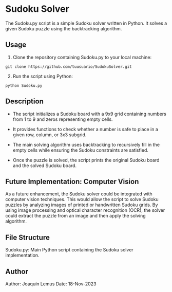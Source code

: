 # Sudoku Solver
The Sudoku.py script is a simple Sudoku solver written in Python. It solves a given Sudoku puzzle using the backtracking algorithm.

## Usage
1. Clone the repository containing Sudoku.py to your local machine:
```
git clone https://github.com/tuusuario/SudokuSolver.git
```
2. Run the script using Python:
```
python Sudoku.py
```

## Description
- The script initializes a Sudoku board with a 9x9 grid containing numbers from 1 to 9 and zeros representing empty cells.

- It provides functions to check whether a number is safe to place in a given row, column, or 3x3 subgrid.

- The main solving algorithm uses backtracking to recursively fill in the empty cells while ensuring the Sudoku constraints are satisfied.

- Once the puzzle is solved, the script prints the original Sudoku board and the solved Sudoku board.

## Future Implementation: Computer Vision
As a future enhancement, the Sudoku solver could be integrated with computer vision techniques. This would allow the script to solve Sudoku puzzles by analyzing images of printed or handwritten Sudoku grids. By using image processing and optical character recognition (OCR), the solver could extract the puzzle from an image and then apply the solving algorithm.

## File Structure
Sudoku.py: Main Python script containing the Sudoku solver implementation.
## Author
Author: Joaquín Lemus
Date: 18-Nov-2023

